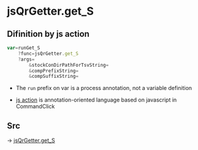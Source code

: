 # jsQrGetter.get_S

## Difinition by js action

```js.js
var=runGet_S
	?func=jsQrGetter.get_S
	?args=
		&stockConDirPathForTsvString=
		&compPrefixString=
		&compSuffixString=
```

- The `run` prefix on var is a process annotation, not a variable definition

- [js action](#) is annotation-oriented language based on javascript in CommandClick

## Src

-> [jsQrGetter.get_S](https://github.com/puutaro/CommandClick/blob/master/app/src/main/java/com/puutaro/commandclick/fragment_lib/terminal_fragment/js_interface/qr/JsQrGetter.kt#L36)


